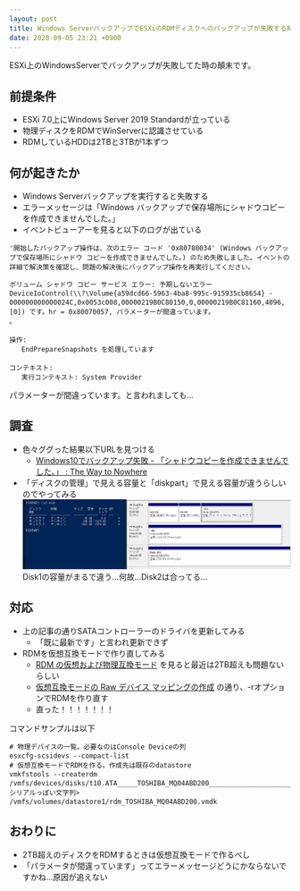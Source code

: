 ```yaml
---
layout: post
title: Windows ServerバックアップでESXiのRDMディスクへのバックアップが失敗する時は仮想互換モードにすると直るかもしれない
date: 2020-09-05 23:21 +0900
---
```

ESXi上のWindowsServerでバックアップが失敗してた時の顛末です。

前提条件
---------------------
* ESXi 7.0上にWindows Server 2019 Standardが立っている
* 物理ディスクをRDMでWinServerに認識させている
* RDMしているHDDは2TBと3TBが1本ずつ

何が起きたか
---------------------
* Windows Serverバックアップを実行すると失敗する
* エラーメッセージは「Windows バックアップで保存場所にシャドウコピーを作成できませんでした。」
* イベントビューアーを見ると以下のログが出ている

```
'開始したバックアップ操作は、次のエラー コード '0x80780034' (Windows バックアップで保存場所にシャドウ コピーを作成できませんでした。) のため失敗しました。イベントの詳細で解決策を確認し、問題の解決後にバックアップ操作を再実行してください。
```

```
ボリューム シャドウ コピー サービス エラー: 予期しないエラー DeviceIoControl(\\?\Volume{a59dcd66-5963-4ba8-995c-915935cb8654} - 000000000000024C,0x0053c008,00000219B0C80150,0,00000219B0C81160,4096,[0]) です。hr = 0x80070057, パラメーターが間違っています。
。 

操作:
   EndPrepareSnapshots を処理しています

コンテキスト:
   実行コンテキスト: System Provider
```
パラメーターが間違っています。と言われましても…

調査
---------------------
* 色々ググった結果以下URLを見つける
    * [Windows10でバックアップ失敗 - 「シャドウコピーを作成できませんでした。」 : The Way to Nowhere](http://blog.ntakano75.com/archives/68666292.html)
* 「ディスクの管理」で見える容量と「diskpart」で見える容量が違うらしいのでやってみる
![image](/assets/images/2020/winbackup.jpg)
Disk1の容量がまるで違う…何故…Disk2は合ってる…

対応
---------------------
* 上の記事の通りSATAコントローラーのドライバを更新してみる
    * 「既に最新です」と言われ更新できず
* RDMを仮想互換モードで作り直してみる
    * [RDM の仮想および物理互換モード](https://docs.vmware.com/jp/VMware-vSphere/7.0/com.vmware.vsphere.storage.doc/GUID-4B2479B1-541D-4FF4-865E-2EE711294478.html) を見ると最近は2TB超えも問題ないらしい
    * [仮想互換モードの Raw デバイス マッピングの作成](https://docs.vmware.com/jp/VMware-vSphere/7.0/com.vmware.vsphere.storage.doc/GUID-43684552-655C-4893-AE02-9992F51D87B6.html) の通り、-rオプションでRDMを作り直す
    * 直った！！！！！！！

コマンドサンプルは以下

``` shell
# 物理デバイスの一覧。必要なのはConsole Deviceの列
esxcfg-scsidevs --compact-list
# 仮想互換モードでRDMを作る。作成先は既存のdatastore
vmkfstools --createrdm /vmfs/devices/disks/t10.ATA_____TOSHIBA_MQ04ABD200_________________________________<シリアルっぽい文字列> /vmfs/volumes/datastore1/rdm_TOSHIBA_MQ04ABD200.vmdk
```

おわりに
---------------------
* 2TB超えのディスクをRDMするときは仮想互換モードで作るべし
* 「パラメータが間違っています」ってエラーメッセージどうにかならないですかね…原因が追えない
